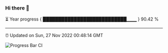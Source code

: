 ### Hi there 👋

⏳ Year progress { ███████████████████████████▁▁▁ } 90.42 %

---

⏰ Updated on Sun, 27 Nov 2022 00:48:14 GMT

![Progress Bar CI](https://github.com/Shyam-Makwana/GitHub-Actions-Demo/workflows/Progress%20Bar%20CI/badge.svg)
